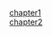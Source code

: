 [chapter1](https://www.notion.so/1-Introduction-to-Operating-Systems-17114ded7bcb80d2b455d6c68495cb0d)<br>
[chapter2](https://www.notion.so/2-System-Structure-Program-Execution-17114ded7bcb80269ee5d27bbcef4e2e)
